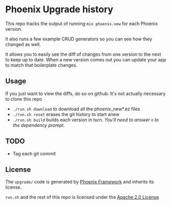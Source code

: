 # Phoenix Upgrade history

This repo tracks the output of running `mix phoenix.new` for each Phoenix version.

It also runs a few example CRUD generators so you can see how they changed as well.

It allows you to easily see the diff of changes from one version to the next to keep up to date. When a new version comes out you can update your app to match that boilerplate changes.

## Usage

If you just want to view the diffs, do so on github.  It's not actually necessary to clone
this repo

* `./run.sh download` to download all the phoenix_new*.ez files
* `./run.sh reset` erases the git history to start anew
* `./run.sh build` builds each version in turn.  _You'll need to answer `n` to the dependency prompt._

## TODO

* Tag each git commit

## License

The `upgrade/` code is generated by [Phoenix Framework](http://www.phoenixframework.org) and inherits
its license.

`run.sh` and the rest of this repo is licensed under the [Apache 2.0 License](http://www.apache.org/licenses/LICENSE-2.0)
